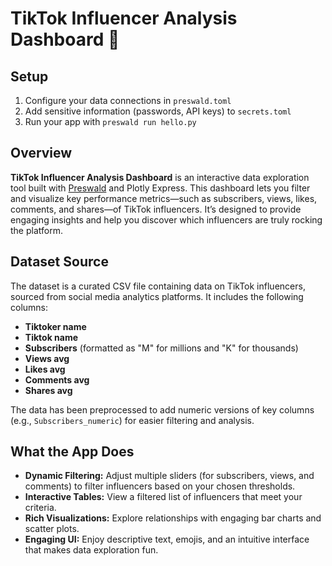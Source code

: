 # TikTok Influencer Analysis Dashboard 🚀

## Setup

1. Configure your data connections in `preswald.toml`
2. Add sensitive information (passwords, API keys) to `secrets.toml`
3. Run your app with `preswald run hello.py`

## Overview

**TikTok Influencer Analysis Dashboard** is an interactive data exploration tool built with [Preswald](https://github.com/StructuredLabs/preswald) and Plotly Express. This dashboard lets you filter and visualize key performance metrics—such as subscribers, views, likes, comments, and shares—of TikTok influencers. It’s designed to provide engaging insights and help you discover which influencers are truly rocking the platform.

## Dataset Source

The dataset is a curated CSV file containing data on TikTok influencers, sourced from social media analytics platforms. It includes the following columns:

- **Tiktoker name**
- **Tiktok name**
- **Subscribers** (formatted as "M" for millions and "K" for thousands)
- **Views avg**
- **Likes avg**
- **Comments avg**
- **Shares avg**

The data has been preprocessed to add numeric versions of key columns (e.g., `Subscribers_numeric`) for easier filtering and analysis.

## What the App Does

- **Dynamic Filtering:** Adjust multiple sliders (for subscribers, views, and comments) to filter influencers based on your chosen thresholds.
- **Interactive Tables:** View a filtered list of influencers that meet your criteria.
- **Rich Visualizations:** Explore relationships with engaging bar charts and scatter plots.
- **Engaging UI:** Enjoy descriptive text, emojis, and an intuitive interface that makes data exploration fun.
